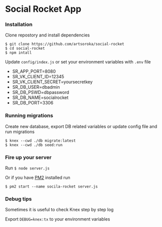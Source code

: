 # Social Rocket App 

### Installation 

Clone repostory and install dependencies 
```
$ git clone https://github.com/artsoroka/social-rocket
$ cd social-rocket 
$ npm intall 
```

Update ```config/index.js``` or set your environment variables with ```.env``` file 
* SR_APP_PORT=8080
* SR_VK_CLIENT_ID=12345
* SR_VK_CLIENT_SECRET=yoursecretkey 
* SR_DB_USER=dbadmin
* SR_DB_PSWD=dbpassword 
* SR_DB_NAME=socialrocket 
* SR_DB_PORT=3306

### Running migrations 

Create new database, export DB related variables or update config file and run migrations

```
$ knex --cwd ./db migrate:latest 
$ knex --cwd ./db seed:run
```

### Fire up your server 

Run ```$ node server.js ``` 

Or if you have [PM2](https://github.com/Unitech/pm2) installed run 

```$ pm2 start --name socila-rocket server.js ``` 

### Debug tips 

Sometimes it is useful to check Knex step by step log

Export ```DEBUG=knex:tx``` to your environment variables 